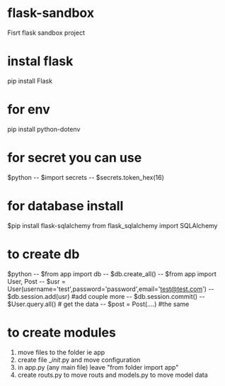 # flask-sandbox
Fisrt flask sandbox project
# instal flask
pip install Flask
# for env
pip install python-dotenv
# for secret you can use
$python
-- $import secrets
-- $secrets.token_hex(16)
# for database install
$pip install flask-sqlalchemy
from flask_sqlalchemy import SQLAlchemy
# to create db
$python
-- $from app import db
-- $db.create_all()
-- $from app import User, Post
-- $usr = User(username='test',password='password',email='test@test.com')
-- $db.session.add(usr) #add couple more 
-- $db.session.commit()
-- $User.query.all() # get the data
-- $post = Post(....) #the same
# to create modules 
1. move files to the folder ie app
2. create file __init_.py and move configuration
3. in app.py (any main file) leave "from folder import app"
4. create routs.py to move routs and models.py to move model data
